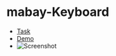 # mabay-Keyboard

- [Task](https://github.com/rolling-scopes-school/tasks/blob/master/tasks/ready-projects/virtual-keyboard.md)
- [Demo](https://mabay919.github.io/mabay-Keyboard/)
- ![Screenshot](https://user-images.githubusercontent.com/54597981/114049400-18960a00-9894-11eb-8745-3b224a55b0f0.png)
